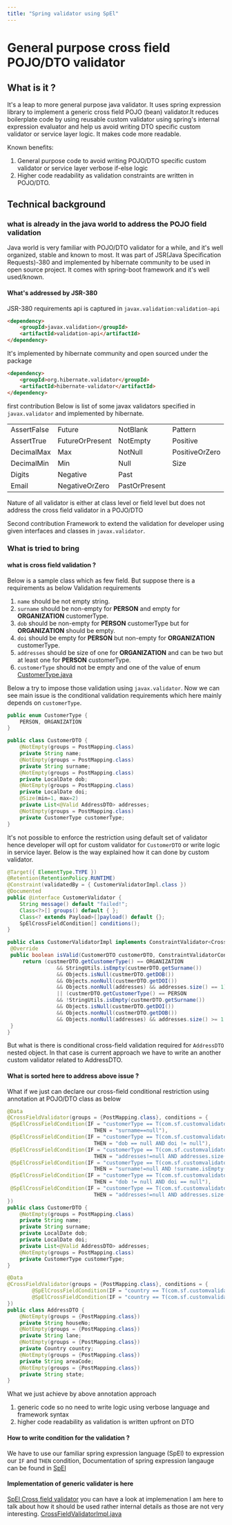```yaml
---
title: "Spring validator using SpEl"
---
```


# General purpose cross field POJO/DTO validator
## What is it ? 
It's a leap to more general purpose java validator. It uses spring expression library to implement a generic cross field POJO (bean) validator.It reduces boilerplate code by using reusable 
custom validator using spring's internal expression evaluator and help us avoid writing DTO specific custom validator or service layer logic. It makes code more readable.
 
Known benefits:  
1. General purpose code to avoid writing POJO/DTO specific custom validator or service layer verbose if-else logic
2. Higher code readability as validation constraints are written in POJO/DTO. 

## Technical background 
### what is already in the java world to address the POJO field validation

Java world is very familiar with POJO/DTO validator for a while, and it's well organized, stable and known to most. 
It was part of JSR(Java Specification Requests)-380 and implemented by hibernate community to be used in open source project. 
It comes with spring-boot framework and it's well used/known. 

#### What's addressed by JSR-380
JSR-380 requirements api is captured in `javax.validation:validation-api`
```html
<dependency>
    <groupId>javax.validation</groupId>
    <artifactId>validation-api</artifactId>
</dependency>
```
It's implemented by hibernate community and open sourced under the package
```html
<dependency>
    <groupId>org.hibernate.validator</groupId>
    <artifactId>hibernate-validator</artifactId>
</dependency>
```
first contribution 
Below is list of some javax validators specified in `javax.validator` and implemented by hibernate.

|                 |                   |               |                |
|---------------- | ----------------- | ------------- | -------------- |
| AssertFalse     | Future            | NotBlank      | Pattern        |
| AssertTrue      | FutureOrPresent   | NotEmpty      | Positive       |
| DecimalMax      | Max               | NotNull       | PositiveOrZero |
| DecimalMin      | Min               | Null          | Size           |
| Digits          | Negative          | Past          |                | 
| Email           | NegativeOrZero    | PastOrPresent |                | 

Nature of all validator is either at class level or field level but does not address the cross field validator in a POJO/DTO

Second contribution 
Framework to extend the validation for developer using given interfaces and classes in `javax.validator`. 

### What is tried to bring 
#### what is cross field validation ? 
Below is a sample class which as few field. But suppose there is a requirements as below 
Validation requirements 
1. `name` should be not empty string. 
2. `surname` should be non-empty for __PERSON__ and empty for __ORGANIZATION__ customerType.
3. `dob` should be non-empty for __PERSON__ customerType but for __ORGANIZATION__ should be empty.
4. `doi` should be empty for __PERSON__ but non-empty for __ORGANIZATION__ customerType.
5. `addresses` should be size of one for __ORGANIZATION__ and can be two but at least one for __PERSON__ customerType.
6. `customerType` should not be empty and one of the value of enum 
[CustomerType.java](https://github.com/sainik-developer/SpEl-cross-field-validator/blob/main/src/main/java/com/sf/customvalidator/constant/CustomerType.java)

Below a try to impose those validation using `javax.validator`. Now we can see main issue is the conditional validation requirements which here mainly 
depends on `customerType`.
```java
public enum CustomerType {
    PERSON, ORGANIZATION
}
```
```java
public class CustomerDTO {
    @NotEmpty(groups = PostMapping.class)
    private String name;
    @NotEmpty(groups = PostMapping.class)
    private String surname;
    @NotEmpty(groups = PostMapping.class)
    private LocalDate dob;
    @NotEmpty(groups = PostMapping.class)
    private LocalDate doi;
    @Size(min=1, max=2)
    private List<@Valid AddressDTO> addresses;
    @NotEmpty(groups = PostMapping.class)
    private CustomerType customerType;
}
```
It's not possible to enforce the restriction using default set of validator hence developer will opt for custom validator for `CustomerDTO` or write logic in service layer.
Below is the way explained how it can done by custom validator.
```java
@Target({ ElementType.TYPE })
@Retention(RetentionPolicy.RUNTIME)
@Constraint(validatedBy = { CustomerValidatorImpl.class })
@Documented
public @interface CustomerValidator {
    String message() default "failed!";
    Class<?>[] groups() default { };
    Class<? extends Payload>[]payload() default {};
    SpElCrossFieldCondition[] conditions();
}
``` 
```java
public class CustomerValidatorImpl implements ConstraintValidator<CrossFieldValidator, CustomerDTO> {
 @Override
 public boolean isValid(CustomerDTO customerDTO, ConstraintValidatorContext context) {
     return (custmerDTO.getCustomerType() == ORGANIZATION  
                && StringUtils.isEmpty(custmerDTO.getSurname()) 
                && Objects.isNull(custmerDTO.getDOB()) 
                && Objects.nonNull(custmerDTO.getDOI()) 
                && Objects.nonNull(addresses) && addresses.size() == 1)
                || (custmerDTO.getCustomerType() == PERSON 
                && !StringUtils.isEmpty(custmerDTO.getSurname()) 
                && Objects.isNull(custmerDTO.getDOI()) 
                && Objects.nonNull(custmerDTO.getDOB())
                && Objects.nonNull(addresses) && addresses.size() >= 1 && addresses.size() <= 2);
 }
}
``` 

But what is there is conditional cross-field validation required for `AddressDTO` nested object. In that case is current approach we have to write an another custom validator 
related to AddressDTO. 

#### What is sorted here to address above issue ? 
What if we just can declare our cross-field conditional restriction using annotation at POJO/DTO class as below

```java
@Data
@CrossFieldValidator(groups = {PostMapping.class}, conditions = {
 @SpElCrossFieldCondition(IF = "customerType == T(com.sf.customvalidator.constant.CustomerType).ORGANIZATION", 
                            THEN = "surname==null"),
 @SpElCrossFieldCondition(IF = "customerType == T(com.sf.customvalidator.constant.CustomerType).ORGANIZATION", 
                            THEN = "dob == null AND doi != null"),
 @SpElCrossFieldCondition(IF = "customerType == T(com.sf.customvalidator.constant.CustomerType).ORGANIZATION", 
                            THEN = "addresses!=null AND addresses.size() == 1"), 
 @SpElCrossFieldCondition(IF = "customerType == T(com.sf.customvalidator.constant.CustomerType).PERSON", 
                            THEN = "surname!=null AND !surname.isEmpty()"),
 @SpElCrossFieldCondition(IF = "customerType == T(com.sf.customvalidator.constant.CustomerType).PERSON", 
                            THEN = "dob != null AND doi == null"),
 @SpElCrossFieldCondition(IF = "customerType == T(com.sf.customvalidator.constant.CustomerType).PERSON", 
                            THEN = "addresses!=null AND addresses.size() >= 1 AND addresses.size() <= 2")
})
public class CustomerDTO {
    @NotEmpty(groups = PostMapping.class)
    private String name;
    private String surname;
    private LocalDate dob;
    private LocalDate doi;
    private List<@Valid AddressDTO> addresses;
    @NotEmpty(groups = PostMapping.class)
    private CustomerType customerType;
}
```

```java
@Data
@CrossFieldValidator(groups = {PostMapping.class}, conditions = {
        @SpElCrossFieldCondition(IF = "country == T(com.sf.customvalidator.constant.Country).US OR country == T(com.sf.customvalidator.constant.Country).DE", THEN = "areaCode != null && areaCode.length == 5"),
        @SpElCrossFieldCondition(IF = "country == T(com.sf.customvalidator.constant.Country).IND", THEN = "areaCode != null && areaCode.length == 6")
})
public class AddressDTO {
    @NotEmpty(groups = {PostMapping.class})
    private String houseNo;
    @NotEmpty(groups = {PostMapping.class})
    private String lane;
    @NotEmpty(groups = {PostMapping.class})
    private Country country;
    @NotEmpty(groups = {PostMapping.class})
    private String areaCode;
    @NotEmpty(groups = {PostMapping.class})
    private String state;
}
```
What we just achieve by above annotation approach 

1. generic code so no need to write logic using verbose language and framework syntax 
2. higher code readability as validation is written upfront on DTO 

#### How to write condition for the validation ? 
We have to use our familiar spring expression language (SpEl) to expression our `IF` and `THEN` condition, Documentation of spring expression langauge can be found in 
[SpEl](https://docs.spring.io/spring-framework/docs/3.0.x/reference/expressions.html) 

#### Implementation of generic validater is here

[SpEl Cross field validator](https://github.com/sainik-developer/SpEl-cross-field-validator)
you can have a look at implemenation I am here to  talk about how it should be used rather internal details as those are not very interesting. 
[CrossFieldValidatorImpl.java](https://github.com/sainik-developer/SpEl-cross-field-validator/blob/main/src/main/java/com/sf/customvalidator/validator/CrossFieldValidatorImpl.java)
 
 